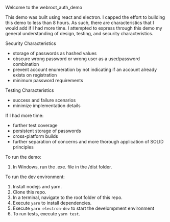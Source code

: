 Welcome to the webroot_auth_demo

This demo was built using react and electron. I capped the effort to building this demo to less than 8 hours. As such, there are characteristics that I would add if I had more time. I attempted to express through this demo my general understanding of design, testing, and security characteristics.

Security Characteristics

- storage of passwords as hashed values
- obscure wrong password or wrong user as a user/password combination
- prevent account enumeration by not indicating if an account already exists on registration
- minimum password requirements

Testing Characteristics

- success and failure scenarios
- minimize implementation details

If I had more time:

- further test coverage
- persistent storage of passwords
- cross-platform builds
- further separation of concerns and more thorough application of SOLID principles

To run the demo:

1. In Windows, run the .exe. file in the /dist folder.

To run the dev environment:

1. Install nodejs and yarn.
2. Clone this repo.
3. In a terminal, navigate to the root folder of this repo.
4. Execute `yarn` to install dependencies.
5. Execute `yarn electron-dev` to start the develompment environment
6. To run tests, execute `yarn test`.
